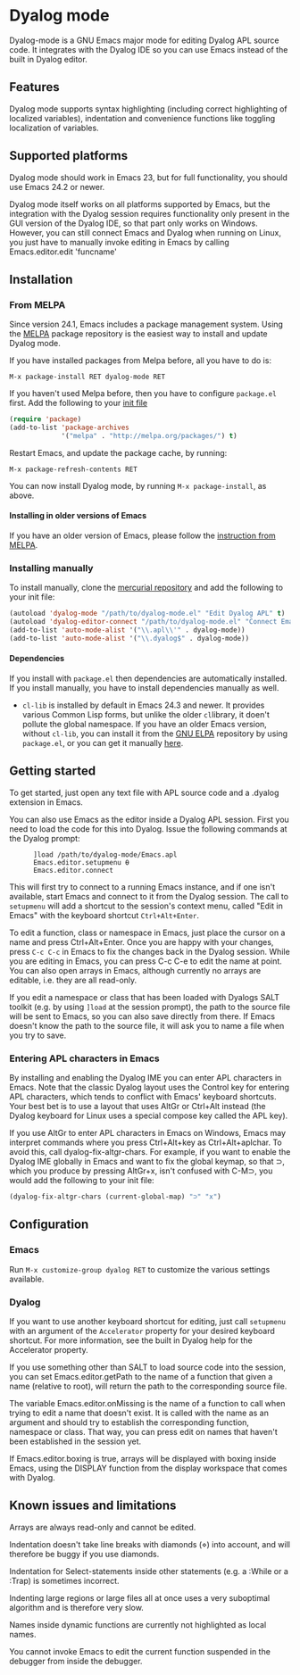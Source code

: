 Dyalog mode
===========

Dyalog-mode is a GNU Emacs major mode for editing Dyalog APL source code. It
integrates with the Dyalog IDE so you can use Emacs instead of the built in
Dyalog editor.

Features
--------

Dyalog mode supports syntax highlighting (including correct highlighting of
localized variables), indentation and convenience functions like toggling
localization of variables.

Supported platforms
-------------------
Dyalog mode should work in Emacs 23, but for full functionality, you should
use Emacs 24.2 or newer.

Dyalog mode itself works on all platforms supported by Emacs, but the
integration with the Dyalog session requires functionality only present in the
GUI version of the Dyalog IDE, so that part only works on Windows. However,
you can still connect Emacs and Dyalog when running on Linux, you just have to
manually invoke editing in Emacs by calling Emacs.editor.edit 'funcname'

Installation
------------

### From MELPA ###

Since version 24.1, Emacs includes a package management system. Using the
[MELPA](http://melpa.org) package repository is the easiest way to install and
update Dyalog mode.

If you have installed packages from Melpa before, all you have to do is:

`M-x package-install RET dyalog-mode RET`

If you haven't used Melpa before, then you have to configure `package.el`
first. Add the following to your
[init file](http://www.gnu.org/software/emacs/manual/html_node/emacs/Init-File.html)

```lisp
(require 'package)
(add-to-list 'package-archives
             '("melpa" . "http://melpa.org/packages/") t)
```

Restart Emacs, and update the package cache, by running:

`M-x package-refresh-contents RET`

You can now install Dyalog mode, by running `M-x package-install`, as above.

#### Installing in older versions of Emacs ####

If you have an older version of Emacs, please follow the
[instruction from MELPA](http://melpa.org/#/getting-started).

### Installing manually

To install manually, clone the
[mercurial repository](https://bitbucket.org/harsman/dyalog-mode) and add the
following to your init file:

```lisp
(autoload 'dyalog-mode "/path/to/dyalog-mode.el" "Edit Dyalog APL" t)
(autoload 'dyalog-editor-connect "/path/to/dyalog-mode.el" "Connect Emacs to Dyalog" t)
(add-to-list 'auto-mode-alist '("\\.apl\\'" . dyalog-mode))
(add-to-list 'auto-mode-alist '("\\.dyalog$" . dyalog-mode))
```

#### Dependencies ####

If you install with `package.el` then dependencies are automatically
installed. If you install manually, you have to install dependencies manually
as well.

* `cl-lib` is installed by default in Emacs 24.3 and newer. It provides
  various Common Lisp forms, but unlike the older `cl`library, it doen't
  pollute the global namespace. If you have an older Emacs version, without
  `cl-lib`, you can install it from the [GNU ELPA](http://elpa.gnu.org/)
  repository by using `package.el`, or you can get it manually
  [here](http://elpa.gnu.org/packages/cl-lib.html).

Getting started
---------------

To get started, just open any text file with APL source code and a .dyalog
extension in Emacs.

You can also use Emacs as the editor inside a Dyalog APL session. First you
need to load the code for this into Dyalog. Issue the following commands at
the Dyalog prompt:

```apl
      ]load /path/to/dyalog-mode/Emacs.apl
      Emacs.editor.setupmenu ⍬
      Emacs.editor.connect
```

This will first try to connect to a running Emacs instance, and if one isn't
available, start Emacs and connect to it from the Dyalog session. The call to
`setupmenu` will add a shortcut to the session's context menu, called "Edit in
Emacs" with the keyboard shortcut `Ctrl+Alt+Enter`.

To edit a function, class or namespace in Emacs, just place the cursor on a
name and press Ctrl+Alt+Enter. Once you are happy with your changes, press `C-c
C-c` in Emacs to fix the changes back in the Dyalog session. While you are
editing in Emacs, you can press C-c C-e to edit the name at point. You can
also open arrays in Emacs, although currently no arrays are editable, i.e.
they are all read-only.

If you edit a namespace or class that has been loaded with Dyalogs SALT
toolkit (e.g. by using `]load` at the session prompt), the path to the source
file will be sent to Emacs, so you can also save directly from there. If Emacs
doesn't know the path to the source file, it will ask you to name a file when
you try to save.

### Entering APL characters in Emacs ###
By installing and enabling the Dyalog IME you can enter APL characters in
Emacs. Note that the classic Dyalog layout uses the Control key for entering
APL characters, which tends to conflict with Emacs' keyboard shortcuts. Your
best bet is to use a layout that uses AltGr or Ctrl+Alt instead (the Dyalog
keyboard for Linux uses a special compose key called the APL key).

If you use AltGr to enter APL characters in Emacs on Windows, Emacs may
interpret commands where you press Ctrl+Alt+key as Ctrl+Alt+aplchar. To avoid
this, call dyalog-fix-altgr-chars. For example, if you want to enable the
Dyalog IME globally in Emacs and want to fix the global keymap, so that ⊃,
which you produce by pressing AltGr+x, isn't confused with C-M⊃, you would
add the following to your init file:

```lisp
(dyalog-fix-altgr-chars (current-global-map) "⊃" "x")
```

Configuration
-------------

### Emacs ###

Run `M-x customize-group dyalog RET` to customize the various settings
available.

### Dyalog ###

If you want to use another keyboard shortcut for editing, just call
`setupmenu` with an argument of the `Accelerator` property for your desired
keyboard shortcut. For more information, see the built in Dyalog help for the
Accelerator property.

If you use something other than SALT to load source code into the session, you
can set Emacs.editor.getPath to the name of a function that given a name
(relative to root), will return the path to the corresponding source file.

The variable Emacs.editor.onMissing is the name of a function to call when
trying to edit a name that doesn't exist. It is called with the name as an
argument and should try to establish the corresponding function, namespace or
class. That way, you can press edit on names that haven't been established in
the session yet.

If Emacs.editor.boxing is true, arrays will be displayed with boxing inside
Emacs, using the DISPLAY function from the display workspace that comes with
Dyalog.

Known issues and limitations
----------------------------

Arrays are always read-only and cannot be edited.

Indentation doesn't take line breaks with diamonds (⋄) into account, and will
therefore be buggy if you use diamonds.

Indentation for Select-statements inside other statements (e.g. a :While or a
:Trap) is sometimes incorrect.

Indenting large regions or large files all at once uses a very suboptimal
algorithm and is therefore very slow.

Names inside dynamic functions are currently not highlighted as local names.

You cannot invoke Emacs to edit the current function suspended in
the debugger from inside the debugger.
